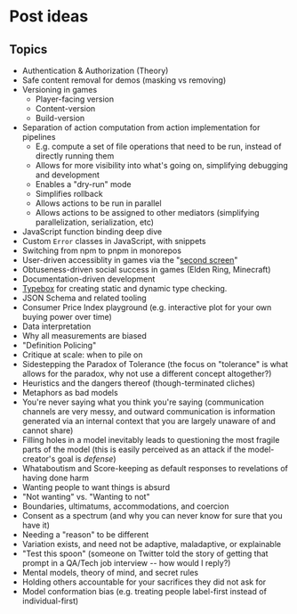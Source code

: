 # Post ideas

## Topics

- Authentication & Authorization (Theory)
- Safe content removal for demos (masking vs removing)
- Versioning in games
  - Player-facing version
  - Content-version
  - Build-version
- Separation of action computation from action implementation for pipelines
  - E.g. compute a set of file operations that need to be run, instead of directly running them
  - Allows for more visibility into what's going on, simplifying debugging and development
  - Enables a "dry-run" mode
  - Simplifies rollback
  - Allows actions to be run in parallel
  - Allows actions to be assigned to other mediators (simplifying parallelization, serialization, etc)
- JavaScript function binding deep dive
- Custom `Error` classes in JavaScript, with snippets
- Switching from npm to pnpm in monorepos
- User-driven accessiblity in games via the "[second screen](https://www.gamesindustry.biz/articles/2022-07-01-in-praise-of-the-second-screen-opinion)"
- Obtuseness-driven social success in games (Elden Ring, Minecraft)
- Documentation-driven development
- [Typebox](https://www.npmjs.com/package/@sinclair/typebox) for creating static and dynamic type checking.
- JSON Schema and related tooling
- Consumer Price Index playground (e.g. interactive plot for your own buying power over time)
- Data interpretation
- Why all measurements are biased
- "Definition Policing"
- Critique at scale: when to pile on
- Sidestepping the Paradox of Tolerance (the focus on "tolerance" is what allows for the paradox, why not use a different concept altogether?)
- Heuristics and the dangers thereof (though-terminated cliches)
- Metaphors as bad models
- You're never saying what you think you're saying (communication channels are very messy, and outward communication is information generated via an internal context that you are largely unaware of and cannot share)
- Filling holes in a model inevitably leads to questioning the most fragile parts of the model (this is easily perceived as an attack if the model-creator's goal is _defense_)
- Whataboutism and Score-keeping as default responses to revelations of having done harm
- Wanting people to want things is absurd
- "Not wanting" vs. "Wanting to not"
- Boundaries, ultimatums, accommodations, and coercion
- Consent as a spectrum (and why you can never know for sure that you have it)
- Needing a "reason" to be different
- Variation exists, and need not be adaptive, maladaptive, or explainable
- "Test this spoon" (someone on Twitter told the story of getting that prompt in a QA/Tech job interview -- how would I reply?)
- Mental models, theory of mind, and secret rules
- Holding others accountable for your sacrifices they did not ask for
- Model conformation bias (e.g. treating people label-first instead of individual-first)
